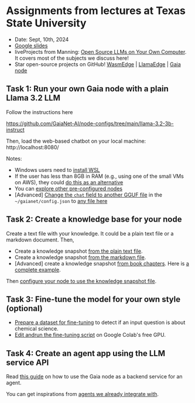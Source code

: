 # Assignments from lectures at Texas State University

* Date: Sept, 10th, 2024
* [Google slides](https://docs.google.com/presentation/d/1YrAUO61OObIGeAZ3LNjdCuocdXiNg6Qrz9ykvA4YmMU/edit?usp=sharing)
* liveProjects from Manning: [Open Source LLMs on Your Own Computer](https://www.manning.com/liveprojectseries/open-source-llms-on-your-own-computer). It covers most of the subjects we discuss here!
* Star open-source projects on GitHub! [WasmEdge](https://github.com/WasmEdge/WasmEdge) | [LlamaEdge](https://github.com/LlamaEdge/LlamaEdge) | [Gaia node](https://github.com/GaiaNet-AI/gaianet-node)

## Task 1: Run your own Gaia node with a plain Llama 3.2 LLM

Follow the instructions here

https://github.com/GaiaNet-AI/node-configs/tree/main/llama-3.2-3b-instruct

Then, load the web-based chatbot on your local machine: http://localhost:8080/

Notes: 

* Windows users need to [install WSL](https://learn.microsoft.com/en-us/windows/wsl/install)
* If the user has less than 8GB in RAM (e.g., using one of the small VMs on AWS), they could [do this as an alternative](https://github.com/GaiaNet-AI/node-configs/tree/main/llama-3.2-1b-instruct)
* You can [explore other pre-configured nodes](https://github.com/GaiaNet-AI/node-configs)
* [Advanced] [Change the `chat` field to another GGUF file](https://docs.gaianet.ai/node-guide/customize#select-an-llm) in the `~/gaianet/config.json` to [any file here](https://huggingface.co/gaianet)

## Task 2: Create a knowledge base for your node

Create a text file with your knowledge. It could be a plain text file or a markdown document. Then,

* Create a knowledge snapshot [from the plain text file](https://docs.gaianet.ai/creator-guide/knowledge/text).
* Create a knowledge snapshot [from the markdown file](https://docs.gaianet.ai/creator-guide/knowledge/markdown).
* [Advanced] create a knowledge snapshot [from book chapters](https://docs.gaianet.ai/creator-guide/knowledge/csv). Here is [a complete example](https://huggingface.co/datasets/gaianet/chemistry).

Then [configure your node to use the knowledge snapshot file](https://docs.gaianet.ai/node-guide/customize#select-a-knowledge-base).

## Task 3: Fine-tune the model for your own style (optional)

* [Prepare a dataset for fine-tuning](https://huggingface.co/datasets/juntaoyuan/validate_chemistry_question) to detect if an input question is about chemical science.
* [Edit andrun the fine-tuning script](https://huggingface.co/juntaoyuan/validate_chemistry_question/blob/main/Llama_3_1_8b_%2B_Unsloth_finetuning.ipynb) on Google Colab's free GPU.

## Task 4: Create an agent app using the LLM service API

Read [this guide](https://docs.gaianet.ai/user-guide/apps/intro) on how to use the Gaia node as a backend service for an agent.

You can get inspirations from [agents we already integrate with](https://docs.gaianet.ai/category/agent-frameworks-and-apps).
